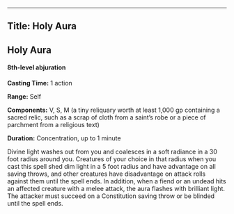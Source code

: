 -------------------------
Title: Holy Aura
-------------------------

## Holy Aura

#### 8th-level abjuration


**Casting Time:** 1 action

**Range:** Self

**Components:** V, S, M (a tiny reliquary worth at least
1,000 gp containing a sacred relic, such as a scrap of cloth from a
saint’s robe or a piece of parchment from a religious text)

**Duration:** Concentration, up to 1 minute


Divine light washes out from you and coalesces in a soft radiance in a
30 foot radius around you. Creatures of your choice in that radius
when you cast this spell shed dim light in a 5 foot radius and have
advantage on all saving throws, and other
creatures have disadvantage on attack rolls against them until the spell
ends. In addition, when a fiend or an undead hits an affected creature
with a melee attack, the aura flashes with brilliant light. The attacker
must succeed on a Constitution saving throw or be blinded until the
spell ends.


